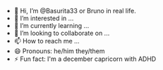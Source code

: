- 👋 Hi, I’m @Basurita33 or Bruno in real life. 
- 👀 I’m interested in ...
- 🌱 I’m currently learning ...
- 💞️ I’m looking to collaborate on ...
- 📫 How to reach me ...
- 😄 Pronouns: he/him they/them
- ⚡ Fun fact: I'm a december capricorn with ADHD

<!---
Basurita33/Basurita33 is a ✨ special ✨ repository because its `README.md` (this file) appears on your GitHub profile.
You can click the Preview link to take a look at your changes.
--->

